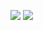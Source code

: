 ![](https://github-readme-stats.vercel.app/api?username=chesskuo&show_icons=true&count_private=true&theme=blue-green) ![](https://github-readme-stats.vercel.app/api/top-langs/?username=chesskuo&layout=compact&theme=blue-green)
